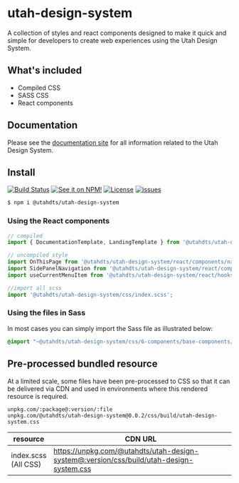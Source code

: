 # utah-design-system

A collection of styles and react components designed to make it quick and simple for developers to create web experiences using the Utah Design System.

## What's included

- Compiled CSS
- SASS CSS
- React components

## Documentation

Please see the [documentation site](https://utahdts.github.io/utah-design-system/) for all information related to the Utah Design System.

## Install

[![Build Status](https://img.shields.io/github/workflow/status/utahdts/utah-design-system/Build%20and%20Deploy?branch=dev&style=for-the-badge)](https://github.com/utahdts/utah-design-system/actions/workflows/dev-pages-deploy.yml)
[![See it on NPM!](https://img.shields.io/npm/v/@utahdts/utah-design-system.svg?style=for-the-badge&color=orange)](https://www.npmjs.com/package/@utahdts/utah-design-system)
[![License](https://img.shields.io/npm/l/@utahdts/utah-design-system.svg?color=blue&style=for-the-badge)](https://www.apache.org/licenses/LICENSE-2.0)
[![issues](https://img.shields.io/github/issues-raw/utahdts/utah-design-system?style=for-the-badge)](https://github.com/utahdts/utah-design-system/issues)

```bash
$ npm i @utahdts/utah-design-system
```

### Using the React components

```JavaScript
// compiled
import { DocumentationTemplate, LandingTemplate } from '@utahdts/utah-design-system';

// uncompiled style
import OnThisPage from '@utahdts/utah-design-system/react/components/navigation/OnThisPage';
import SidePanelNavigation from '@utahdts/utah-design-system/react/components/navigation/SidePanelNavigation';
import useCurrentMenuItem from '@utahdts/utah-design-system/react/hooks/useCurrentMenuItem';

//import all scss
import '@utahdts/utah-design-system/css/index.scss';
```

### Using the files in Sass

In most cases you can simply import the Sass file as illustrated below:

```scss
@import "~@utahdts/utah-design-system/css/6-components/base-components/buttons/button.scss";
```

## Pre-processed bundled resource

At a limited scale, some files have been pre-processed to CSS so that it can be delivered via CDN and used in environments where this rendered resource is required.

```
unpkg.com/:package@:version/:file
unpkg.com/@utahdts/utah-design-system@0.0.2/css/build/utah-design-system.css
```

| resource                |  CDN URL                                                                                 |
|-------------------------|-----------------------------------------------------------------------------------------|
| index.scss<br>(All CSS) | https://unpkg.com/@utahdts/utah-design-system@:version/css/build/utah-design-system.css |

